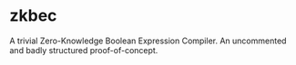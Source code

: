 # zkbec

A trivial Zero-Knowledge Boolean Expression Compiler. An uncommented and badly structured proof-of-concept.
